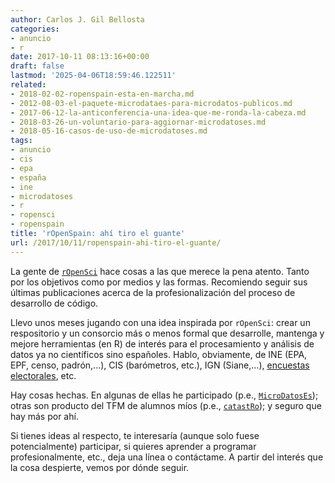 ```yaml
---
author: Carlos J. Gil Bellosta
categories:
- anuncio
- r
date: 2017-10-11 08:13:16+00:00
draft: false
lastmod: '2025-04-06T18:59:46.122511'
related:
- 2018-02-02-ropenspain-esta-en-marcha.md
- 2012-08-03-el-paquete-microdataes-para-microdatos-publicos.md
- 2017-06-12-la-anticonferencia-una-idea-que-me-ronda-la-cabeza.md
- 2018-03-26-un-voluntario-para-aggiornar-microdatoses.md
- 2018-05-16-casos-de-uso-de-microdatoses.md
tags:
- anuncio
- cis
- epa
- españa
- ine
- microdatoses
- r
- ropensci
- ropenspain
title: 'rOpenSpain: ahí tiro el guante'
url: /2017/10/11/ropenspain-ahi-tiro-el-guante/
---
```


La gente de [`rOpenSci`](https://ropensci.org/) hace cosas a las que merece la pena atento. Tanto por los objetivos como por medios y las formas. Recomiendo seguir sus últimas publicaciones acerca de la profesionalización del proceso de desarrollo de código.

Llevo unos meses jugando con una idea inspirada por `rOpenSci`: crear un respositorio y un consorcio más o menos formal que desarrolle, mantenga y mejore herramientas (en R) de interés para el procesamiento y análisis de datos ya no científicos sino españoles. Hablo, obviamente, de INE (EPA, EPF, censo, padrón,...), CIS (barómetros, etc.), IGN (Siane,...), [encuestas electorales](https://en.wikipedia.org/wiki/Opinion_polling_for_the_next_Spanish_general_election), etc.

Hay cosas hechas. En algunas de ellas he participado (p.e., [`MicroDatosEs`](https://datanalytics.com/2014/06/27/disponible-una-nueva-version-de-microdatoses/)); otras son producto del TFM de alumnos míos (p.e., [`catastRo`](https://datanalytics.com/2017/10/02/catastro-un-paquete-de-r-para-consultar-la-api-del-catastro/)); y seguro que hay más por ahí.

Si tienes ideas al respecto, te interesaría (aunque solo fuese potencialmente) participar, si quieres aprender a programar profesionalmente, etc., deja una línea o contáctame. A partir del interés que la cosa despierte, vemos por dónde seguir.